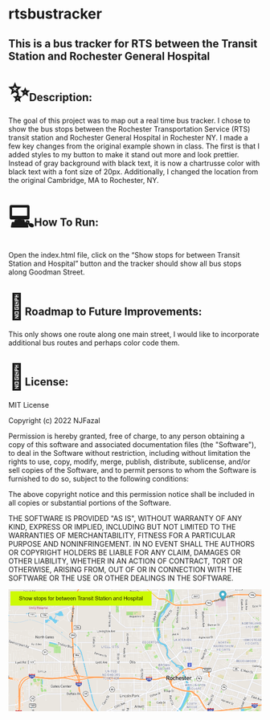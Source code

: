
<!DOCTYPE html>
<html>
    <body>
        <h1>rtsbustracker</h1>
      <h2>This is a bus tracker for RTS between the Transit Station and Rochester General Hospital</h2>
        <h2><span style='font-size:50px;'>&#10024;</span>Description:</h2>
      <p>The goal of this project was to map out a real time bus tracker. I chose to show the bus stops between the Rochester Transportation Service (RTS) transit station and Rochester General Hospital in Rochester NY. I made a few key changes from the original example shown in class. The first is that I added styles to my button to make it stand out more and look prettier. Instead of gray background with black text, it is now a chartrusse color with black text with a font size of 20px. Additionally, I changed the location from the original Cambridge, MA to Rochester, NY.</p>
        <h2><span style='font-size:50px;'>&#128187;</span>How To Run:</h2>
      <p>Open the index.html file, click on the “Show stops for between Transit Station and Hospital” button and the tracker should show all bus stops along Goodman Street.</p>
        <h2><span style='font-size:50px;'>&#128679;</span>Roadmap to Future Improvements:</h2>
      <p>This only shows one route along one main street, I would like to incorporate additional bus routes and perhaps color code them.</p>
        <h2><span style='font-size:50px;'>&#128220;</span>License:</h2>
        MIT License

<p>Copyright (c) 2022 NJFazal<br /></p>



<p>Permission is hereby granted, free of charge, to any person obtaining a copy
of this software and associated documentation files (the "Software"), to deal
in the Software without restriction, including without limitation the rights
to use, copy, modify, merge, publish, distribute, sublicense, and/or sell
copies of the Software, and to permit persons to whom the Software is
furnished to do so, subject to the following conditions:<br /></p>


<p>The above copyright notice and this permission notice shall be included in all
copies or substantial portions of the Software.<br /></p>

<p>THE SOFTWARE IS PROVIDED "AS IS", WITHOUT WARRANTY OF ANY KIND, EXPRESS OR
IMPLIED, INCLUDING BUT NOT LIMITED TO THE WARRANTIES OF MERCHANTABILITY,
FITNESS FOR A PARTICULAR PURPOSE AND NONINFRINGEMENT. IN NO EVENT SHALL THE
AUTHORS OR COPYRIGHT HOLDERS BE LIABLE FOR ANY CLAIM, DAMAGES OR OTHER
LIABILITY, WHETHER IN AN ACTION OF CONTRACT, TORT OR OTHERWISE, ARISING FROM,
OUT OF OR IN CONNECTION WITH THE SOFTWARE OR THE USE OR OTHER DEALINGS IN THE
SOFTWARE.</p>
    </body>
</html>
<img src="rts.png">
